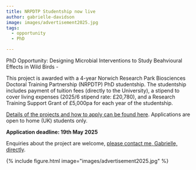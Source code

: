 ```yaml
---
title: NRPDTP Studentship now live
author: gabrielle-davidson
image: images/advertisement2025.jpg
tags:
  - opportunity
  - PhD

---
```


<!-- excerpt start -->PhD Opportunity: Designing Microbial Interventions to Study Beahvioural Effects in Wild Birds - <!-- excerpt end -->

This project is awarded with a 4-year Norwich Research Park Biosciences Doctoral Training Partnership (NRPDTP) PhD studentship. The studentship includes payment of tuition fees (directly to the University), a stipend to cover living expenses (2025/6 stipend rate: £20,780), and a Research Training Support Grant of £5,000pa for each year of the studentship.

[Details of the projects and how to apply can be found here](https://biodtp.norwichresearchpark.ac.uk/projects/designing-microbial-interventions-to-study-behavioural-effects-in-wild-birds-davidson_u25dtpr/). Applications are open to home (UK) students only.  

**Application deadline: 19th May 2025**  

Enquiries about the project are welcome, [please contact me, Gabrielle, directly](https://drgldavidson.github.io/ACMEresearch/contact/). 

{%
  include figure.html
  image="images/advertisement2025.jpg"
%}
